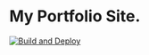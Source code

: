 # My Portfolio Site.

[![Build and Deploy](https://github.com/sravanthbaratam/developerFolio/actions/workflows/node.js.yml/badge.svg?branch=main)](https://github.com/sravanthbaratam/developerFolio/actions/workflows/node.js.yml)
